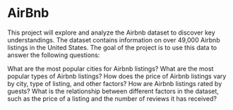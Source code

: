 # AirBnb

This project will explore and analyze the Airbnb dataset to discover key understandings. The dataset contains information on over 49,000 Airbnb listings in the United States. The goal of the project is to use this data to answer the following questions:

What are the most popular cities for Airbnb listings? What are the most popular types of Airbnb listings? How does the price of Airbnb listings vary by city, type of listing, and other factors? How are Airbnb listings rated by guests? What is the relationship between different factors in the dataset, such as the price of a listing and the number of reviews it has received?
